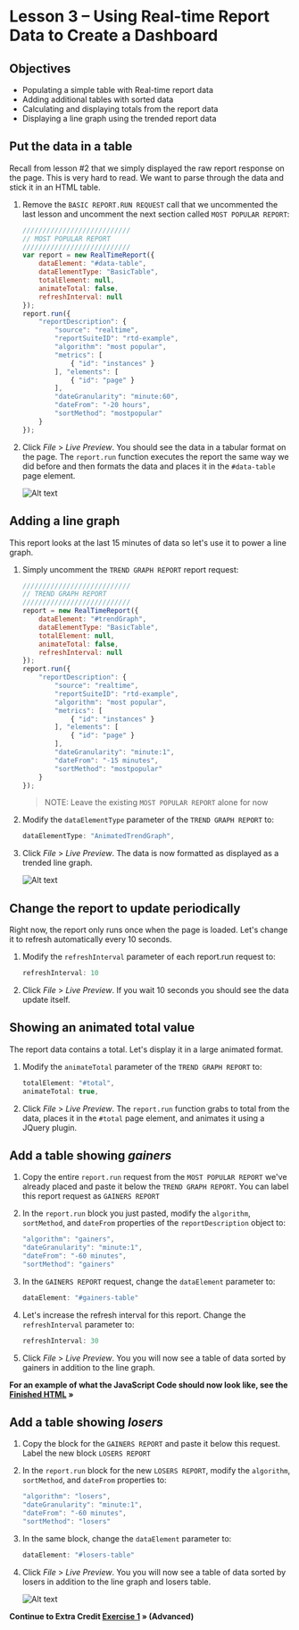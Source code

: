Lesson 3 – Using Real-time Report Data to Create a Dashboard
=====

Objectives
-----
*   Populating a simple table with Real-time report data
*   Adding additional tables with sorted data
*   Calculating and displaying totals from the report data
*	Displaying a line graph using the trended report data

Put the data in a table
-----

Recall from lesson #2 that we simply displayed the raw report response on the page. This is very hard to read. We want to parse through the data and stick it in an HTML table.

1. Remove the `BASIC REPORT.RUN REQUEST` call that we uncommented the last lesson and uncomment the next section called `MOST POPULAR REPORT`:

    ```javascript
    ///////////////////////////
    // MOST POPULAR REPORT
    ///////////////////////////
    var report = new RealTimeReport({
        dataElement: "#data-table",
        dataElementType: "BasicTable",
        totalElement: null,
        animateTotal: false,
        refreshInterval: null
    });
    report.run({
        "reportDescription": {
            "source": "realtime",
            "reportSuiteID": "rtd-example",
            "algorithm": "most popular",
            "metrics": [
                { "id": "instances" }
            ], "elements": [
                { "id": "page" }
            ],
            "dateGranularity": "minute:60",
            "dateFrom": "-20 hours",
            "sortMethod": "mostpopular"
        }
    });
    ```

2. Click *File* > *Live Preview*. You should see the data in a tabular format on the page. The `report.run` function executes the report the same way we did before and then formats the data and places it in the `#data-table` page element.

    ![Alt text](/../../blob/master/images/lesson_3_1_1.png "Lesson 3 - 1")

Adding a line graph
-----

This report looks at the last 15 minutes of data so let's use it to power a line graph. 

1. Simply uncomment the `TREND GRAPH REPORT` report request:

    ```javascript
    ///////////////////////////
    // TREND GRAPH REPORT
    ///////////////////////////
    report = new RealTimeReport({
        dataElement: "#trendGraph",
        dataElementType: "BasicTable",
        totalElement: null,
        animateTotal: false,
        refreshInterval: null
    });
    report.run({
        "reportDescription": {
            "source": "realtime",
            "reportSuiteID": "rtd-example",
            "algorithm": "most popular",
            "metrics": [
                { "id": "instances" }
            ], "elements": [
                { "id": "page" }
            ],
            "dateGranularity": "minute:1",
            "dateFrom": "-15 minutes",
            "sortMethod": "mostpopular"
        }
    });
    ```

    > NOTE: Leave the existing `MOST POPULAR REPORT` alone for now

2. Modify the `dataElementType` parameter of the `TREND GRAPH REPORT` to:

    ```javascript
    dataElementType: "AnimatedTrendGraph",
    ```

3. Click *File* > *Live Preview*.  The data is now formatted as displayed as a trended line graph.

    ![Alt text](/../../blob/master/images/lesson_3_2_3.png "Lesson 3 - 2")

Change the report to update periodically
-----

Right now, the report only runs once when the page is loaded. Let's change it to refresh automatically every 10 seconds.

1. Modify the `refreshInterval` parameter of each report.run request to:

    ```javascript
    refreshInterval: 10
    ```

2. Click *File* > *Live Preview*.  If you wait 10 seconds you should see the data update itself.

Showing an animated total value
-----

The report data contains a total. Let's display it in a large animated format.

1. Modify the `animateTotal` parameter of the `TREND GRAPH REPORT` to:

    ```javascript
    totalElement: "#total",
    animateTotal: true,
    ```

2. Click *File* > *Live Preview*.  The `report.run` function grabs to total from the data, places it in the `#total` page element, and animates it using a JQuery plugin.


Add a table showing *gainers*
-----

1. Copy the entire `report.run` request from the `MOST POPULAR REPORT` we've already placed and paste it below the `TREND GRAPH REPORT`. You can label this report request as `GAINERS REPORT`

2. In the `report.run` block you just pasted, modify the `algorithm`, `sortMethod`, and `dateFrom` properties of the `reportDescription` object to:

    ```javascript
    "algorithm": "gainers",
    "dateGranularity": "minute:1",
    "dateFrom": "-60 minutes",
    "sortMethod": "gainers"
    ```

3. In the `GAINERS REPORT` request, change the `dataElement` parameter to:

    ```javascript
    dataElement: "#gainers-table"
    ```

4. Let's increase the refresh interval for this report. Change the `refreshInterval` parameter to:

    ```javascript
    refreshInterval: 30
    ```

5. Click *File* > *Live Preview*.  You you will now see a table of data sorted by gainers in addition to the line graph.

**For an example of what the JavaScript Code should now look like, see the [Finished HTML](../../finished/index.html#L25) »**

Add a table showing *losers*
-----

1. Copy the block for the `GAINERS REPORT` and paste it below this request. Label the new block `LOSERS REPORT`

2. In the `report.run` block for the new `LOSERS REPORT`, modify the `algorithm`, `sortMethod`, and `dateFrom` properties to:

    ```javascript
    "algorithm": "losers",
    "dateGranularity": "minute:1",
    "dateFrom": "-60 minutes",
    "sortMethod": "losers"
    ```

3. In the same block, change the `dataElement` parameter to:

    ```javascript
    dataElement: "#losers-table"
    ```

4. Click *File* > *Live Preview*.  You you will now see a table of data sorted by losers in addition to the line graph and losers table.

    ![Alt text](/../../blob/master/images/lesson_3_finished.png "Lesson 3 - Finished")

**Continue to Extra Credit [Exercise 1](../extra-credit/exercise_1#extra-credit---exercise-1--enabling-real-time-reports-on-your-report-suite) » (Advanced)**
